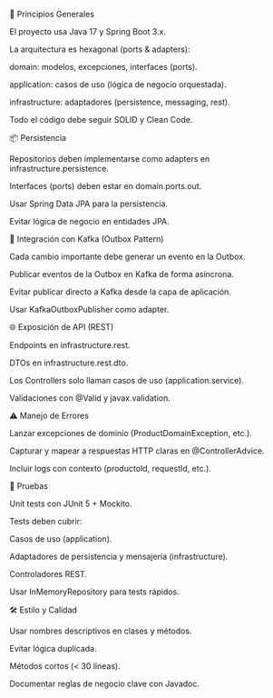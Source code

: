 📌 Principios Generales

El proyecto usa Java 17 y Spring Boot 3.x.

La arquitectura es hexagonal (ports & adapters):

domain: modelos, excepciones, interfaces (ports).

application: casos de uso (lógica de negocio orquestada).

infrastructure: adaptadores (persistence, messaging, rest).

Todo el código debe seguir SOLID y Clean Code.

📦 Persistencia

Repositorios deben implementarse como adapters en infrastructure.persistence.

Interfaces (ports) deben estar en domain.ports.out.

Usar Spring Data JPA para la persistencia.

Evitar lógica de negocio en entidades JPA.

🔄 Integración con Kafka (Outbox Pattern)

Cada cambio importante debe generar un evento en la Outbox.

Publicar eventos de la Outbox en Kafka de forma asíncrona.

Evitar publicar directo a Kafka desde la capa de aplicación.

Usar KafkaOutboxPublisher como adapter.

🌐 Exposición de API (REST)

Endpoints en infrastructure.rest.

DTOs en infrastructure.rest.dto.

Los Controllers solo llaman casos de uso (application.service).

Validaciones con @Valid y javax.validation.

⚠️ Manejo de Errores

Lanzar excepciones de dominio (ProductDomainException, etc.).

Capturar y mapear a respuestas HTTP claras en @ControllerAdvice.

Incluir logs con contexto (productoId, requestId, etc.).

🧪 Pruebas

Unit tests con JUnit 5 + Mockito.

Tests deben cubrir:

Casos de uso (application).

Adaptadores de persistencia y mensajería (infrastructure).

Controladores REST.

Usar InMemoryRepository para tests rápidos.

🛠️ Estilo y Calidad

Usar nombres descriptivos en clases y métodos.

Evitar lógica duplicada.

Métodos cortos (< 30 líneas).

Documentar reglas de negocio clave con Javadoc.
